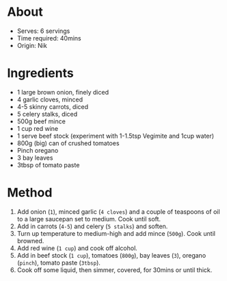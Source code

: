 # About
* Serves: 6 servings
* Time required: 40mins
* Origin: Nik

# Ingredients
* 1 large brown onion, finely diced
* 4 garlic cloves, minced
* 4-5 skinny carrots, diced
* 5 celery stalks, diced
* 500g beef mince
* 1 cup red wine
* 1 serve beef stock (experiment with 1-1.5tsp Vegimite and 1cup water)
* 800g (big) can of crushed tomatoes
* Pinch oregano
* 3 bay leaves
* 3tbsp of tomato paste

# Method
1. Add onion (`1`), minced garlic (`4 cloves`) and a couple of teaspoons of oil to a large saucepan set to medium. Cook until soft.
1. Add in carrots (`4-5`) and celery (`5 stalks`) and soften.
1. Turn up temperature to medium-high and add mince (`500g`). Cook until browned.
1. Add red wine (`1 cup`) and cook off alcohol.
1. Add in beef stock (`1 cup`), tomatoes (`800g`), bay leaves (`3`), oregano (`pinch`), tomato paste (`3tbsp`).
1. Cook off some liquid, then simmer, covered, for 30mins or until thick.
